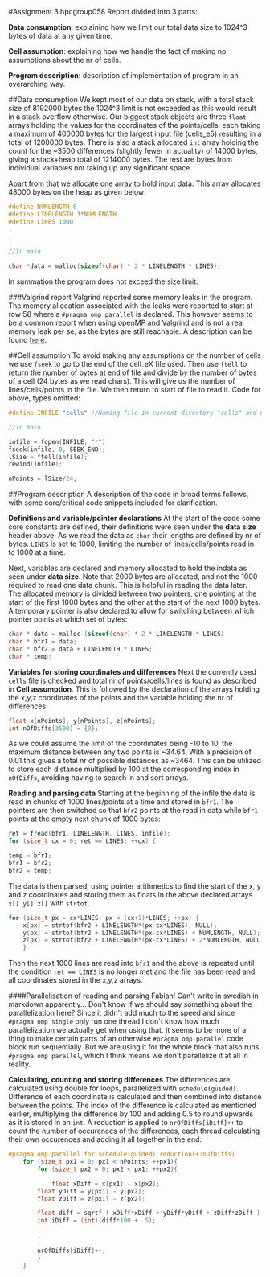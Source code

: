 #Assignment 3 hpcgroup058
Report divided into 3 parts:

**Data consumption**: explaining how we limit our total data size to 1024^3 bytes of data at any given time.

**Cell assumption**: explaining how we handle the fact of making no assumptions about the nr of cells.

**Program description**: description of implementation of program in an overarching way. 

##Data consumption
We kept most of our data on stack, with a total stack size of 8192000 bytes the 1024^3 limit is not exceeded as this would result in a stack overflow otherwise. Our biggest stack objects are three `float` arrays holding the values for the coordinates of the points/cells, each taking a maximum of 400000 bytes for the largest input file (cells_e5) resulting in a total of 1200000 bytes. There is also a stack allocated `int` array holding the count for the ~3500 differences (slightly fewer in actuality) of 14000 bytes, giving a stack+heap total of 1214000 bytes. The rest are bytes from individual variables not taking up any significant space.

Apart from that we allocate one array to hold input data. This array allocates 48000 bytes on the heap as given below:


~~~ c
#define NUMLENGTH 8
#define LINELENGTH 3*NUMLENGTH
#define LINES 1000
.
.
.
//In main

char *data = malloc(sizeof(char) * 2 * LINELENGTH * LINES);
~~~


In summation the program does not exceed the size limit.

###Valgrind report
Valgrind reported some memory leaks in the program. The memory allocation associated with the leaks were reported to start at row 58 where a `#pragma omp parallel` is declared. This however seems to be a common report when using openMP and Valgrind and is not a real memory leak per se, as the bytes are still reachable. A description can be found [here](https://gcc.gnu.org/bugzilla/show_bug.cgi?id=36298). 

##Cell assumption
To avoid making any assumptions on the number of cells we use `fseek` to go to the end of the cell_eX file used. Then use `ftell` to return the number of bytes at end of file and divide by the number of bytes of a cell (24 bytes as we read chars). This will give us the number of lines/cells/points in the file. We then return to start of file to read it. Code for above, types omitted:



~~~ c
#define INFILE "cells" //Naming file in current directory "cells" and not cell_e5, etc.

//In main

infile = fopen(INFILE, "r")
fseek(infile, 0, SEEK_END);
lSize = ftell(infile);
rewind(infile);

nPoints = lSize/24;
~~~


##Program description
A description of the code in broad terms follows, with some core/critical code snippets included for clarification.

**Definitions and variable/pointer declarations**
At the start of the code some core constants are defined, their definitions were seen under the **data size** header above. As we read the data as `char` their lengths are defined by nr of bytes. `LINES` is set to 1000, limiting the number of lines/cells/points read in to 1000 at a time.

Next, variables are declared and memory allocated to hold the indata as seen under **data size**. Note that 2000 bytes are allocated, and not the 1000 required to read one data chunk. This is helpful in reading the data later. The allocated memory is divided between two pointers, one pointing at the start of the first 1000 bytes and the other at the start of the next 1000 bytes. A temporary pointer is also declared to allow for switching between which pointer points at which set of bytes:



~~~ c
char * data = malloc (sizeof(char) * 2 * LINELENGTH * LINES)
char * bfr1 = data;
char * bfr2 = data + LINELENGTH * LINES;
char * temp;
~~~


**Variables for storing coordinates and differences**
Next the currently used `cells` file is checked and total nr of points/cells/lines is found as described in **Cell assumption**. This is followed by the declaration of the arrays holding the x,y,z coordinates of the points and the variable holding the nr of differences:



~~~ c
float x[nPoints], y[nPoints], z[nPoints];
int nOfDiffs[3500] = {0};
~~~


As we could assume the limit of the coordinates being -10 to 10, the maximum distance between any two points is ~34.64. With a precision of 0.01 this gives a total nr of possible distances as ~3464. This can be utilized to store each distance multiplied by 100 at the corresponding index in `nOfDiffs`, avoiding having to search in and sort arrays.

**Reading and parsing data**
Starting at the beginning of the infile the data is read in chunks of 1000 lines/points at a time and stored in `bfr1`. The pointers are then switched so that `bfr2` points at the read in data while `bfr1` points at the empty next chunk of 1000 bytes:



~~~ c
ret = fread(bfr1, LINELENGTH, LINES, infile);
for (size_t cx = 0; ret == LINES; ++cx) {

temp = bfr1;
bfr1 = bfr2;
bfr2 = temp;
~~~


The data is then parsed, using pointer arithmetics to find the start of the x, y and z coordinates and storing them as floats in the above declared arrays `x[] y[] z[]` with `strtof`.



~~~ C
for (size_t px = cx*LINES; px < (cx+1)*LINES; ++px) {
    x[px] = strtof(bfr2 + LINELENGTH*(px-cx*LINES), NULL);
    y[px] = strtof(bfr2 + LINELENGTH*(px-cx*LINES) + NUMLENGTH, NULL);
    z[px] = strtof(bfr2 + LINELENGTH*(px-cx*LINES) + 2*NUMLENGTH, NULL);
    }
~~~


Then the next 1000 lines are read into `bfr1` and the above is repeated until the condition `ret == LINES` is no longer met and the file has been read and all coordinates stored in the x,y,z arrays.

####Parallelisation of reading and parsing
Fabian! Can't write in swedish in markdown apparently... Don't know if we should say something about the parallelization here? Since it didn't add much to the speed and since `#pragma omp single` only run one thread I don't know how much parallelization we actually get when using that. It seems to be more of a thing to make certain parts of an otherwise `#pragma omp parallel` code block run sequentially. But we are using it for the whole block that also runs `#pragma omp parallel`, which I think means we don't parallelize it at all in reality.    

**Calculating, counting and storing differences**
The differences are calculated using double for loops, parallelized with `schedule(guided)`. Difference of each coordinate is calculated and then combined into distance between the points. The index of the difference is calculated as mentioned earlier, multiplying the difference by 100 and adding 0.5 to round upwards as it is stored in an `int`. A reduction is applied to `nrOfDiffs[iDiff]++` to count the number of occurences of the differences, each thread calculating their own occurences and adding it all together in the end:



~~~ c
#pragma omp parallel for schedule(guided) reduction(+:nOfDiffs)
	for (size_t px1 = 0; px1 < nPoints; ++px1){
	    for (size_t px2 = 0; px2 < px1; ++px2){

	    	float xDiff = x[px1] - x[px2];
		float yDiff = y[px1] - y[px2];
		float zDiff = z[px1] - z[px2];

		float diff = sqrtf ( xDiff*xDiff + yDiff*yDiff + zDiff*zDiff );
		int iDiff = (int)(diff*100 + .5);
		.
		.
		.
		nrOfDiffs[iDiff]++;
	    }
	}	   
~~~

